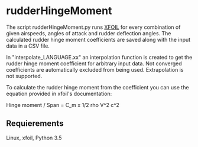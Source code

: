 # rudderHingeMoment

The script rudderHingeMoment.py runs [XFOIL](http://web.mit.edu/drela/Public/web/xfoil/) for every combination of given airspeeds, angles of attack and rudder deflection angles. The calculated rudder hinge moment coefficients are saved along with the input data in a CSV file.

In "interpolate_LANGUAGE.xx" an interpolation function is created to get the rudder hinge moment coefficient for arbitrary input data. Not converged coefficients are automatically excluded from being used. Extrapolation is not supported. 

To calculate the rudder hinge moment from the coefficient you can use the equation provided in xfoil's documentation:

Hinge moment / Span = C_m  x  1/2 rho V^2  c^2 

## Requierements
Linux, xfoil, Python 3.5
